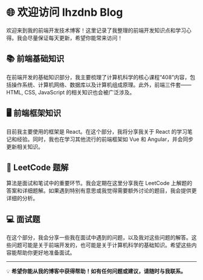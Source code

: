 # 🌐 欢迎访问 lhzdnb Blog

欢迎来到我的前端开发技术博客！这里记录了我整理的前端开发知识点和学习心得。我会尽量保证每天更新，希望你能常来访问！

## 📚 前端基础知识

在前端开发的基础知识部分，我主要梳理了计算机科学的核心课程“408”内容，包括操作系统、计算机网络、数据库以及计算机组成原理。此外，前端三件套——HTML, CSS, JavaScript 的相关知识也会被广泛涉及。

## 🖥️ 前端框架知识

目前我主要使用的框架是 React。在这个部分，我将分享我关于 React 的学习笔记和经验。同时，我也在学习其他流行的前端框架如 Vue 和 Angular，并会同步更新相关知识。

## 🧩 LeetCode 题解

算法是面试和笔试中的重要环节。我会定期在这里分享我在 LeetCode 上解题的答案和详细题解。如果遇到特别有意思或我觉得需要额外讨论的题目，我会提供更详细的分析。

## 💻 面试题

在这个部分，我会分享一些我在面试中遇到的问题，以及我对这些问题的解答。这些问题可能是关于前端开发的，也可能是关于计算机科学的基础知识。希望这些内容能帮助你更好地准备面试。

---

💡 **希望你能从我的博客中获得帮助！如有任何问题或建议，请随时与我联系。**
